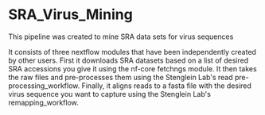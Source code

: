 # SRA_Virus_Mining
This pipeline was created to mine SRA data sets for virus sequences

It consists of three nextflow modules that have been independently created by other users. First it downloads SRA datasets based on a list of desired SRA accessions you give it using the nf-core fetchngs module. It then takes the raw files and pre-processes them using the Stenglein Lab's read pre-processing_workflow. Finally, it aligns reads to a fasta file with the desired virus sequence you want to capture using the Stenglein Lab's remapping_workflow.
